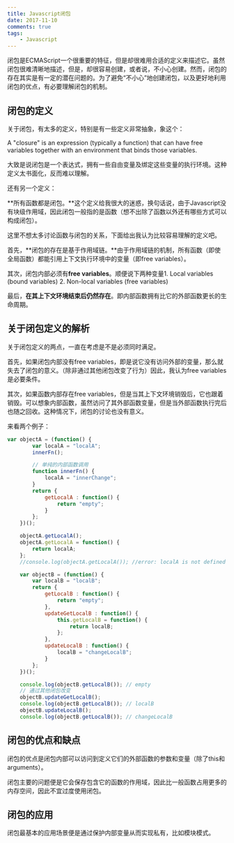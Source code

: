 ```yaml
---
title: Javascript闭包
date: 2017-11-10
comments: true
tags: 
	- Javascript
---
```


闭包是ECMAScript一个很重要的特征，但是却很难用合适的定义来描述它。虽然闭包很难清晰地描述，但是，却很容易创建，或者说，不小心创建。然而，闭包的存在其实是有一定的潜在问题的。为了避免“不小心”地创建闭包，以及更好地利用闭包的优点，有必要理解闭包的机制。

## 闭包的定义

关于闭包，有太多的定义，特别是有一些定义非常抽象，象这个：

A "closure" is an expression (typically a function) that can have free variables together with an environment that binds those variables.


大致是说闭包是一个表达式，拥有一些自由变量及绑定这些变量的执行环境。这种定义太书面化，反而难以理解。

 <!--more-->

还有另一个定义：

**所有函数都是闭包。**这个定义给我很大的迷惑，换句话说，由于Javascript没有块级作用域，因此闭包一般指的是函数（想不出除了函数以外还有哪些方式可以构成闭包）。

 

这里不想太多讨论函数与闭包的关系，下面给出我认为比较容易理解的定义吧。


首先，**闭包的存在是基于作用域链。**由于作用域链的机制，所有函数（即使全局函数）都能引用上下文执行环境中的变量（即free variables）。

其次，闭包内部必须有**free variables**。顺便说下两种变量1. Local variables (bound variables) 2. Non-local variables (free variables)

最后，**在其上下文环境结束后仍然存在**。即内部函数拥有比它的外部函数更长的生命周期。


## 关于闭包定义的解析

 

关于闭包定义的两点，一直在考虑是不是必须同时满足。

首先，如果闭包内部没有free variables，即是说它没有访问外部的变量，那么就失去了闭包的意义。（除非通过其他闭包改变了行为）因此，我认为free variables是必要条件。

其次，如果函数内部存在free variables，但是当其上下文环境销毁后，它也跟着销毁。可以想象内部函数，虽然访问了其外部函数变量，但是当外部函数执行完后也随之回收。这种情况下，闭包的讨论也没有意义。

来看两个例子：

```javascript
var objectA = (function() {
        var localA = "localA";
        innerFn();

        // 单纯的内部函数调用
        function innerFn() {
            localA = "innerChange";
        }
        return {
            getLocalA : function() {
                return "empty";
            }
        };
    })();

    objectA.getLocalA();
    objectA.getLocalA = function() {
        return localA;
    };
    //console.log(objectA.getLocalA()); //error: localA is not defined

    var objectB = (function() {
        var localB = "localB";
        return {
            getLocalB : function() {
                return "empty";
            },
            updateGetLocalB : function() {
                this.getLocalB = function() {
                    return localB;
                };
            },
            updateLocalB : function() {
                localB = "changeLocalB";
            }
        };
    })();

    console.log(objectB.getLocalB()); // empty
    // 通过其他闭包改变
    objectB.updateGetLocalB();
    console.log(objectB.getLocalB()); // localB
    objectB.updateLocalB();
    console.log(objectB.getLocalB()); // changeLocalB
```

 

## 闭包的优点和缺点

闭包的优点是闭包内部可以访问到定义它们的外部函数的参数和变量（除了this和arguments）。

闭包主要的问题便是它会保存包含它的函数的作用域，因此比一般函数占用更多的内存空间，因此不宜过度使用闭包。

 

## 闭包的应用 

闭包最基本的应用场景便是通过保护内部变量从而实现私有，比如模块模式。